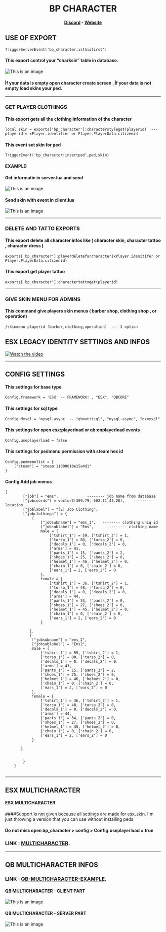 <h1 align='center'>BP CHARACTER</a></h1><p align='center'><b><a href='https://discord.gg/uvRdnGPNF7'>Discord</a> - <a href='https://0resmon.tebex.io/'>Website</a></b></h5>




## USE OF EXPORT

```
TriggerServerEvent('bp_character:isthisfirst')

```

#### This export control your “charksin” table in database.

![This is an image](https://i.hizliresim.com/a51u12b.PNG)

#### İf your data is empty open character create screen . İf your data is not empty load skins your ped.




------------------------------------------------------------------------------------------------------------------


### GET PLAYER CLOTHINGS

#### This export gets all the clothing information of the character

```
local skin = exports['bp_character']:characterstyleget(playerid)  ---  playerid = xPlayer.identifier or Player.PlayerData.citizenid

```

#### This event set skin for ped

```
TriggerEvent('bp_character:insertped',ped,skin)

```

#### EXAMPLE:

#### Get informatin in server.lua and send 

![This is an image](https://i.hizliresim.com/nwb5kdw.PNG)

#### Send skin with event in client.lua

![This is an image](https://i.hizliresim.com/qvxi8ca.PNG)


------------------------------------------------------------------------------------------------------------------


### DELETE AND TATTO EXPORTS

#### This export delete all character infos like ( character skin, character tattoo , character dress )

```
exports['bp_character']:playerdeleteforcharacter(xPlayer.idenitifer or Player.PlayerData.citizenid)

```

#### This export get player tattoo

```
exports['bp_character']:charactertattoget(playerid)

```


------------------------------------------------------------------------------------------------------------------

### GIVE SKIN MENU FOR ADMINS

#### This command give players skin menus ( barber shop, clothing shop , or operation)

```
/skinmenu playerid (barber,clothing,operation)  --- 3 option 

```

## ESX LEGACY IDENTITY SETTINGS AND INFOS


[![Watch the video](https://kcdn-dfbd.kxcdn.com/wp-content/uploads/2014/02/Click-Here-to-Play-Video.jpg)](https://youtu.be/Q1YL5fnzIG8)



------------------------------------------------------------------------------------------------------------------


## CONFIG SETTINGS

#### This settings for base type

```
Config.framework = 'ESX' -- FRAMEWORK! , "ESX", "QBCORE"

```

#### This settings for sql type

```
Config.Mysql = 'mysql-async' -- "ghmattisql", "mysql-async", "oxmysql"

```

#### This settings for open esx:playerload or qb:onplayerload events

```
Config.useplayerload = false 

```

#### This settings for pedmenu permission with steam hex id


```
Config.pedmenulist = {
    ["steam"] = "steam:11000010e15e4d1"
}

```

#### Config Add job menus 



```
{
        ["job"] = "ems",             -------- job name from database
        ["jobcoords"] = vector3(309.79,-602.11,43.28),    -------- location
        ["joblabel"] = "[E] Job Clothing",
        ["jobclothings"] = {
            {
                ["jobsubname"] = "ems_1",   -------- clothing uniq id
                ["jobsublabel"] = "Ems",       -------- clothing name
                male = {
                    ['tshirt_1'] = 59, ['tshirt_2'] = 1,
                    ['torso_1'] = 80, ['torso_2'] = 0,
                    ['decals_1'] = 0, ['decals_2'] = 0,
                    ['arms'] = 41,
                    ['pants_1'] = 15, ['pants_2'] = 2,
                    ['shoes_1'] = 25, ['shoes_2'] = 0,
                    ['helmet_1'] = 46, ['helmet_2'] = 0,
                    ['chain_1'] = 0, ['chain_2'] = 0,
                    ['ears_1'] = 2, ['ears_2'] = 0
                },
                female = {
                    ['tshirt_1'] = 36, ['tshirt_2'] = 1,
                    ['torso_1'] = 48, ['torso_2'] = 0,
                    ['decals_1'] = 0, ['decals_2'] = 0,
                    ['arms'] = 44,
                    ['pants_1'] = 34, ['pants_2'] = 0,
                    ['shoes_1'] = 27, ['shoes_2'] = 0,
                    ['helmet_1'] = 45, ['helmet_2'] = 0,
                    ['chain_1'] = 0, ['chain_2'] = 0,
                    ['ears_1'] = 2, ['ears_2'] = 0
                }
         
           },
           {
            ["jobsubname"] = "ems_2",
            ["jobsublabel"] = "Ems2",
            male = {
                ['tshirt_1'] = 59, ['tshirt_2'] = 1,
                ['torso_1'] = 80, ['torso_2'] = 0,
                ['decals_1'] = 0, ['decals_2'] = 0,
                ['arms'] = 41,
                ['pants_1'] = 15, ['pants_2'] = 2,
                ['shoes_1'] = 25, ['shoes_2'] = 0,
                ['helmet_1'] = 46, ['helmet_2'] = 0,
                ['chain_1'] = 0, ['chain_2'] = 0,
                ['ears_1'] = 2, ['ears_2'] = 0
            },
            female = {
                ['tshirt_1'] = 36, ['tshirt_2'] = 1,
                ['torso_1'] = 48, ['torso_2'] = 0,
                ['decals_1'] = 0, ['decals_2'] = 0,
                ['arms'] = 44,
                ['pants_1'] = 34, ['pants_2'] = 0,
                ['shoes_1'] = 27, ['shoes_2'] = 0,
                ['helmet_1'] = 45, ['helmet_2'] = 0,
                ['chain_1'] = 0, ['chain_2'] = 0,
                ['ears_1'] = 2, ['ears_2'] = 0
            }
     
       }

         
        }
    }
    
  ```

------------------------------------------------------------------------------------------------------------------

## ESX MULTICHARACTER

#### ESX MULTICHARACTER 

####Support is not given because all settings are made for esx_skin. I'm just throwing a version that you can use without installing peds

#### Do not miss open bp_character > config > Config.useplayerload = true

### LINK :  [MULTICHARACTER](https://easyupload.io/eb4hu1).

------------------------------------------------------------------------------------------------------------------

## QB MULTICHARACTER INFOS

### LINK :  [QB-MULTICHARACTER-EXAMPLE](https://easyupload.io/8zo7ep).

#### QB MULTICHARACTER - CLIENT PART

![This is an image](https://i.hizliresim.com/78rubl3.PNG)

#### QB MULTICHARACTER - SERVER PART

![This is an image](https://i.hizliresim.com/ri94qkf.PNG)


